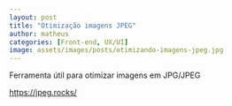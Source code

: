 ```yaml
---
layout: post
title: "Otimização imagens JPEG"
author: matheus
categories: [Front-end, UX/UI]
image: assets/images/posts/otimizando-imagens-jpeg.jpg
---
```


Ferramenta útil para otimizar imagens em JPG/JPEG

<a href="https://jpeg.rocks/" rel="noopener noreferrer">https://jpeg.rocks/</a>
